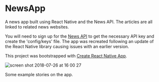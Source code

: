 # NewsApp

A news app built using React Native and the News API. The articles are all linked to related news websites.

You will need to sign up for the [News API](https://newsapi.org/) to get the necessary API key and create the 'config/keys' file. The app was recreated following an update of the React Native library causing issues with an earlier version.

This project was bootstrapped with [Create React Native App](https://github.com/react-community/create-react-native-app).


![screen shot 2018-07-26 at 16 00 27](https://user-images.githubusercontent.com/25869284/43270493-145aa380-90ed-11e8-81bc-be8c93b11237.png)

Some example stories on the app.